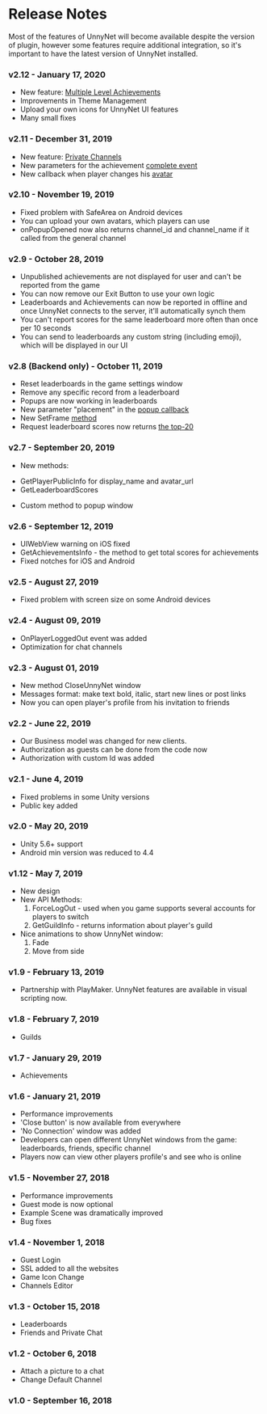 # Release Notes

Most of the features of UnnyNet will become available despite the version of plugin, however some features require additional integration, so it's important to have the latest version of UnnyNet installed.

### v2.12 - January 17, 2020
* New feature: [Multiple Level Achievements](/advanced/achievements)
* Improvements in Theme Management
* Upload your own icons for UnnyNet UI features 
* Many small fixes

### v2.11 - December 31, 2019
* New feature: [Private Channels](/advanced/private_channels)
* New parameters for the achievement [complete event](/advanced/achievements)
* New callback when player changes his [avatar](/basic/authorization)

### v2.10 - November 19, 2019
* Fixed problem with SafeArea on Android devices 
* You can upload your own avatars, which players can use 
* onPopupOpened now also returns channel_id and channel_name if it called from the general channel
 
### v2.9 - October 28, 2019
* Unpublished achievements are not displayed for user and can't be reported from the game
* You can now remove our Exit Button to use your own logic
* Leaderboards and Achievements can now be reported in offline and once UnnyNet connects to the server, it'll automatically synch them
* You can't report scores for the same leaderboard more often than once per 10 seconds
* You can send to leaderboards any custom string (including emoji), which will be displayed in our UI

### v2.8 (Backend only) - October 11, 2019
* Reset leaderboards in the game settings window
* Remove any specific record from a leaderboard
* Popups are now working in leaderboards
* New parameter "placement" in the [popup callback](/advanced/chat_popup)
* New SetFrame [method](/advanced/setframe)
* Request leaderboard scores now returns [the top-20](/requests/get_api)

### v2.7 - September 20, 2019
* New methods:
 - GetPlayerPublicInfo for display_name and avatar_url
 - GetLeaderboardScores
* Custom method to popup window

### v2.6 - September 12, 2019
* UIWebView warning on iOS fixed
* GetAchievementsInfo - the method to get total scores for achievements
* Fixed notches for iOS and Android

### v2.5 - August 27, 2019
* Fixed problem with screen size on some Android devices

### v2.4 - August 09, 2019
* OnPlayerLoggedOut event was added
* Optimization for chat channels

### v2.3 - August 01, 2019
* New method CloseUnnyNet window
* Messages format: make text bold, italic, start new lines or post links
* Now you can open player's profile from his invitation to friends

### v2.2 - June 22, 2019
* Our Business model was changed for new clients.
* Authorization as guests can be done from the code now
* Authorization with custom Id was added

### v2.1 - June 4, 2019
* Fixed problems in some Unity versions 
* Public key added

### v2.0 - May 20, 2019
* Unity 5.6+ support  
* Android min version was reduced to 4.4

### v1.12 - May 7, 2019
* New design
* New API Methods:
    1.  ForceLogOut - used when you game supports several accounts for players to switch
    2.  GetGuildInfo - returns information about player's guild 
* Nice animations to show UnnyNet window: 
    1.  Fade
    2.  Move from side

### v1.9 - February 13, 2019
* Partnership with PlayMaker. UnnyNet features are available in visual scripting now.
    
### v1.8 - February 7, 2019
* Guilds
    
### v1.7 - January 29, 2019
* Achievements
    
### v1.6 - January 21, 2019
* Performance improvements
* 'Close button' is now available from everywhere
* 'No Connection' window was added
* Developers can open different UnnyNet windows from the game: leaderboards, friends, specific channel
* Players now can view other players profile's and see who is online
    
### v1.5 - November 27, 2018
* Performance improvements
* Guest mode is now optional
* Example Scene was dramatically improved
* Bug fixes

### v1.4 - November 1, 2018
* Guest Login
* SSL added to all the websites
* Game Icon Change
* Channels Editor

### v1.3 - October 15, 2018
* Leaderboards
* Friends and Private Chat

### v1.2 - October 6, 2018
* Attach a picture to a chat
* Change Default Channel
    
### v1.0 - September 16, 2018
